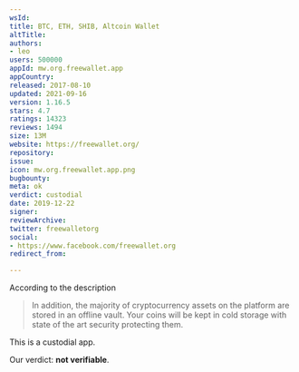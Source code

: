 ```yaml
---
wsId: 
title: BTC, ETH, SHIB, Altcoin Wallet
altTitle: 
authors:
- leo
users: 500000
appId: mw.org.freewallet.app
appCountry: 
released: 2017-08-10
updated: 2021-09-16
version: 1.16.5
stars: 4.7
ratings: 14323
reviews: 1494
size: 13M
website: https://freewallet.org/
repository: 
issue: 
icon: mw.org.freewallet.app.png
bugbounty: 
meta: ok
verdict: custodial
date: 2019-12-22
signer: 
reviewArchive: 
twitter: freewalletorg
social:
- https://www.facebook.com/freewallet.org
redirect_from: 

---
```


According to the description

> In addition, the majority of cryptocurrency assets on the platform are stored
  in an offline vault. Your coins will be kept in cold storage with state of the
  art security protecting them.

This is a custodial app.

Our verdict: **not verifiable**.
